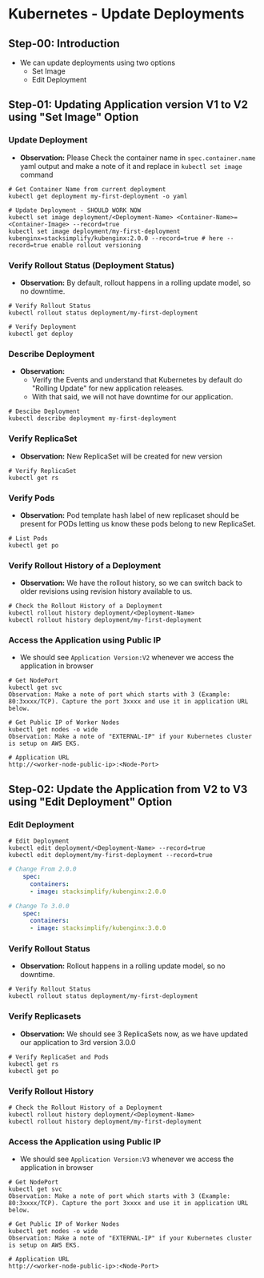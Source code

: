# Kubernetes - Update Deployments

## Step-00: Introduction
- We can update deployments using two options
  - Set Image
  - Edit Deployment

## Step-01: Updating Application version V1 to V2 using "Set Image" Option
### Update Deployment
- **Observation:** Please Check the container name in `spec.container.name` yaml output and make a note of it and 
replace in `kubectl set image` command <Container-Name>
```
# Get Container Name from current deployment
kubectl get deployment my-first-deployment -o yaml

# Update Deployment - SHOULD WORK NOW
kubectl set image deployment/<Deployment-Name> <Container-Name>=<Container-Image> --record=true
kubectl set image deployment/my-first-deployment kubenginx=stacksimplify/kubenginx:2.0.0 --record=true # here --record=true enable rollout versioning
```
### Verify Rollout Status (Deployment Status)
- **Observation:** By default, rollout happens in a rolling update model, so no downtime.
```
# Verify Rollout Status 
kubectl rollout status deployment/my-first-deployment

# Verify Deployment
kubectl get deploy
```
### Describe Deployment
- **Observation:**
  - Verify the Events and understand that Kubernetes by default do  "Rolling Update"  for new application releases. 
  - With that said, we will not have downtime for our application.
```
# Descibe Deployment
kubectl describe deployment my-first-deployment
```
### Verify ReplicaSet
- **Observation:** New ReplicaSet will be created for new version
```
# Verify ReplicaSet
kubectl get rs
```

### Verify Pods
- **Observation:** Pod template hash label of new replicaset should be present for PODs letting us 
know these pods belong to new ReplicaSet.
```
# List Pods
kubectl get po
```

### Verify Rollout History of a Deployment
- **Observation:** We have the rollout history, so we can switch back to older revisions using 
revision history available to us.  

```
# Check the Rollout History of a Deployment
kubectl rollout history deployment/<Deployment-Name>
kubectl rollout history deployment/my-first-deployment  
```

### Access the Application using Public IP
- We should see `Application Version:V2` whenever we access the application in browser
```
# Get NodePort
kubectl get svc
Observation: Make a note of port which starts with 3 (Example: 80:3xxxx/TCP). Capture the port 3xxxx and use it in application URL below. 

# Get Public IP of Worker Nodes
kubectl get nodes -o wide
Observation: Make a note of "EXTERNAL-IP" if your Kubernetes cluster is setup on AWS EKS.

# Application URL
http://<worker-node-public-ip>:<Node-Port>
```


## Step-02: Update the Application from V2 to V3 using "Edit Deployment" Option
### Edit Deployment
```
# Edit Deployment
kubectl edit deployment/<Deployment-Name> --record=true
kubectl edit deployment/my-first-deployment --record=true
```

```yml
# Change From 2.0.0
    spec:
      containers:
      - image: stacksimplify/kubenginx:2.0.0

# Change To 3.0.0
    spec:
      containers:
      - image: stacksimplify/kubenginx:3.0.0
```

### Verify Rollout Status
- **Observation:** Rollout happens in a rolling update model, so no downtime.
```
# Verify Rollout Status 
kubectl rollout status deployment/my-first-deployment
```
### Verify Replicasets
- **Observation:**  We should see 3 ReplicaSets now, as we have updated our application to 3rd version 3.0.0
```
# Verify ReplicaSet and Pods
kubectl get rs
kubectl get po
```
### Verify Rollout History
```
# Check the Rollout History of a Deployment
kubectl rollout history deployment/<Deployment-Name>
kubectl rollout history deployment/my-first-deployment   
```

### Access the Application using Public IP
- We should see `Application Version:V3` whenever we access the application in browser
```
# Get NodePort
kubectl get svc
Observation: Make a note of port which starts with 3 (Example: 80:3xxxx/TCP). Capture the port 3xxxx and use it in application URL below. 

# Get Public IP of Worker Nodes
kubectl get nodes -o wide
Observation: Make a note of "EXTERNAL-IP" if your Kubernetes cluster is setup on AWS EKS.

# Application URL
http://<worker-node-public-ip>:<Node-Port>
```
